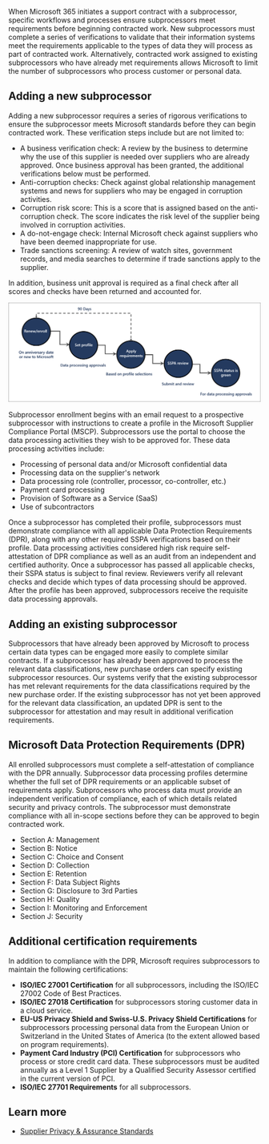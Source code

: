 When Microsoft 365 initiates a support contract with a subprocessor, specific workflows and processes ensure subprocessors meet requirements before beginning contracted work. New subprocessors must complete a series of verifications to validate that their information systems meet the requirements applicable to the types of data they will process as part of contracted work. Alternatively, contracted work assigned to existing subprocessors who have already met requirements allows Microsoft to limit the number of subprocessors who process customer or personal data.

## Adding a new subprocessor

Adding a new subprocessor requires a series of rigorous verifications to ensure the subprocessor meets Microsoft standards before they can begin contracted work. These verification steps include but are not limited to:

- A business verification check: A review by the business to determine why the use of this supplier is needed over suppliers who are already approved. Once business approval has been granted, the additional verifications below must be performed.
- Anti-corruption checks: Check against global relationship management systems and news for suppliers who may be engaged in corruption activities.
- Corruption risk score: This is a score that is assigned based on the anti-corruption check. The score indicates the risk level of the supplier being involved in corruption activities.
- A do-not-engage check: Internal Microsoft check against suppliers who have been deemed inappropriate for use.
- Trade sanctions screening: A review of watch sites, government records, and media searches to determine if trade sanctions apply to the supplier.

In addition, business unit approval is required as a final check after all scores and checks have been returned and accounted for.

![a workflow detailing SSPA enrollment process explained in below narrative](../media/enrollment-process.png)

Subprocessor enrollment begins with an email request to a prospective subprocessor with instructions to create a profile in the Microsoft Supplier Compliance Portal (MSCP). Subprocessors use the portal to choose the data processing activities they wish to be approved for. These data processing activities include:

- Processing of personal data and/or Microsoft confidential data
- Processing data on the supplier's network
- Data processing role (controller, processor, co-controller, etc.)
- Payment card processing
- Provision of Software as a Service (SaaS)
- Use of subcontractors

Once a subprocessor has completed their profile, subprocessors must demonstrate compliance with all applicable Data Protection Requirements (DPR), along with any other required SSPA verifications based on their profile. Data processing activities considered high risk require self-attestation of DPR compliance as well as an audit from an independent and certified authority. Once a subprocessor has passed all applicable checks, their SSPA status is subject to final review. Reviewers verify all relevant checks and decide which types of data processing should be approved. After the profile has been approved, subprocessors receive the requisite data processing approvals.

## Adding an existing subprocessor

Subprocessors that have already been approved by Microsoft to process certain data types can be engaged more easily to complete similar contracts. If a subprocessor has already been approved to process the relevant data classifications, new purchase orders can specify existing subprocessor resources. Our systems verify that the existing subprocessor has met relevant requirements for the data classifications required by the new purchase order. If the existing subprocessor has not yet been approved for the relevant data classification, an updated DPR is sent to the subprocessor for attestation and may result in additional verification requirements.

## Microsoft Data Protection Requirements (DPR)

All enrolled subprocessors must complete a self-attestation of compliance with the DPR annually. Subprocessor data processing profiles determine whether the full set of DPR requirements or an applicable subset of requirements apply. Subprocessors who process data must provide an independent verification of compliance, each of which details related security and privacy controls. The subprocessor must demonstrate compliance with all in-scope sections before they can be approved to begin contracted work.

- Section A: Management
- Section B: Notice
- Section C: Choice and Consent
- Section D: Collection
- Section E: Retention
- Section F: Data Subject Rights
- Section G: Disclosure to 3rd Parties
- Section H: Quality
- Section I: Monitoring and Enforcement
- Section J: Security

## Additional certification requirements

In addition to compliance with the DPR, Microsoft requires subprocessors to maintain the following certifications:

- **ISO/IEC 27001 Certification** for all subprocessors, including the ISO/IEC 27002 Code of Best Practices.
- **ISO/IEC 27018 Certification** for subprocessors storing customer data in a cloud service.
- **EU-US Privacy Shield and Swiss-U.S. Privacy Shield Certifications** for subprocessors processing personal data from the European Union or Switzerland in the United States of America (to the extent allowed based on program requirements).
- **Payment Card Industry (PCI) Certification** for subprocessors who process or store credit card data. These subprocessors must be audited annually as a Level 1 Supplier by a Qualified Security Assessor certified in the current version of PCI.
- **ISO/IEC 27701 Requirements** for all subprocessors.

## Learn more

- [Supplier Privacy & Assurance Standards](https://www.microsoft.com/procurement/sspa?activetab=pivot:primaryr3&azure-portal=true)
